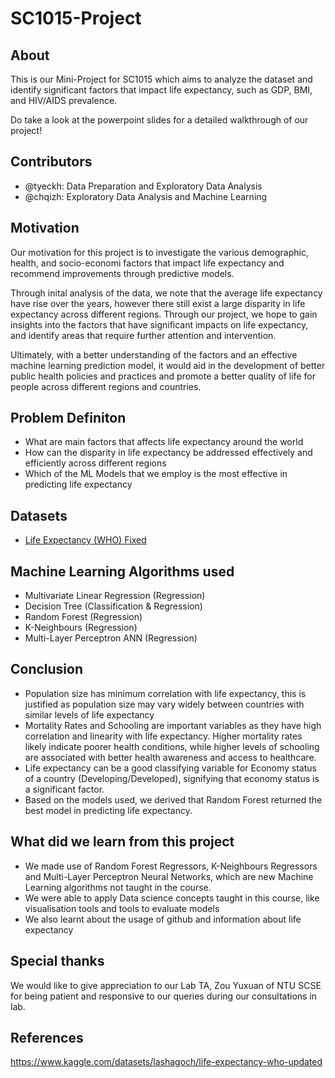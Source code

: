 # SC1015-Project

## About
This is our Mini-Project for SC1015 which aims to analyze the dataset and identify significant factors that impact life expectancy, such as GDP, BMI, and HIV/AIDS prevalence. 


Do take a look at the powerpoint slides for a detailed walkthrough of our project!

## Contributors
 - @tyeckh: Data Preparation and Exploratory Data Analysis
 - @chqizh: Exploratory Data Analysis and Machine Learning


## Motivation 
Our motivation for this project is to investigate the various demographic, health, and socio-economi factors that impact life expectancy and recommend improvements through predictive models.  
  
Through inital analysis of the data, we note that the average life expectancy have rise over the years, however there still exist a large disparity in life expectancy across different regions. Through our project, we hope to gain insights into the factors that have significant impacts on life expectancy, and identify areas that require further attention and intervention.  
  
Ultimately, with a better understanding of the factors and an effective machine learning prediction model, it would aid in the development of better public health policies and practices and promote a better quality of life for people across different regions and countries.

## Problem Definiton
 - What are main factors that affects life expectancy around the world
 - How can the disparity in life expectancy be addressed effectively and efficiently across different regions
 - Which of the ML Models that we employ is the most effective in predicting life expectancy

## Datasets
- [Life Expectancy (WHO) Fixed](https://www.kaggle.com/datasets/lashagoch/life-expectancy-who-updated)

## Machine Learning Algorithms used
- Multivariate Linear Regression (Regression)
- Decision Tree (Classification & Regression)
- Random Forest (Regression)
- K-Neighbours (Regression)
- Multi-Layer Perceptron ANN (Regression)

## Conclusion
- Population size has minimum correlation with life expectancy, this is justified as population size may vary widely between countries with similar levels of life expectancy
- Mortality Rates and Schooling are important variables as they have high correlation and linearity with life expectancy. Higher mortality rates likely indicate poorer health conditions, while higher levels of schooling are associated with better health awareness and access to healthcare. 
- Life expectancy can be a good classifying variable for Economy status of a country (Developing/Developed), signifying that economy status is a significant factor.
- Based on the models used, we derived that Random Forest returned the best model in predicting life expectancy.

## What did we learn from this project
- We made use of Random Forest Regressors, K-Neighbours Regressors and Multi-Layer Perceptron Neural Networks, which are new Machine Learning algorithms not taught in the course.
- We were able to apply Data science concepts taught in this course, like visualisation tools and tools to evaluate models
- We also learnt about the usage of github and information about life expectancy

## Special thanks
We would like to give appreciation to our Lab TA, Zou Yuxuan of NTU SCSE for being patient and responsive to our queries during our consultations in lab.

## References
https://www.kaggle.com/datasets/lashagoch/life-expectancy-who-updated
